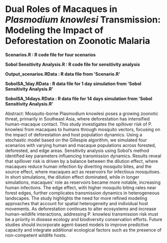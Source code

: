 # Dual Roles of Macaques in *Plasmodium knowlesi* Transmission: Modeling the Impact of Deforestation on Zoonotic Malaria


**Scenarios.R : R code file for four scenarios**

**Sobol Sensitivity Analysis.R : R code file for sensitivity analysis**


**Output_scenarios.RData : R data file from 'Scenario.R'**

**SobolSA_1day.RData : R data file for 1 day simulation from 'Sobol Sensitivity Analysis.R'**

**SobolSA_14days.RData : R data file for 14 days simulation from 'Sobol Sensitivity Analysis.R'**



Abstract: Mosquito-borne Plasmodium knowlesi poses a growing zoonotic threat, primarily in Southeast Asia, where deforestation has intensified human-macaque contact. This study investigates the spillover risk of P. knowlesi from macaques to humans through mosquito vectors, focusing on the impact of deforestation and host population dynamics. Using a stochastic model based on the Gillespie algorithm, we simulated four scenarios with varying human and macaque populations across forested, deforested, and edge areas. Sensitivity analysis using Sobol’s method identified key parameters influencing transmission dynamics. Results reveal that spillover risk is driven by a balance between the dilution effect, where macaques reduce human infection by diverting mosquito bites, and the source effect, where macaques act as reservoirs for infectious mosquitoes. In short simulations, the dilution effect dominated, while in longer simulations, macaques' role as reservoirs became more notable, increasing human infections. The edge effect, with higher mosquito biting rates near forest edges, further complicates transmission dynamics in heterogeneous landscapes. The study highlights the need for more refined modeling approaches that account for spatial heterogeneity and individual host movements. As deforestation continues to alter ecosystems and increase human-wildlife interactions, addressing P. knowlesi transmission risk must be a priority in disease ecology and biodiversity conservation efforts. Future studies should incorporate agent-based models to improve predictive capacity and integrate additional ecological factors such as the presence of non-competent wildlife hosts.
